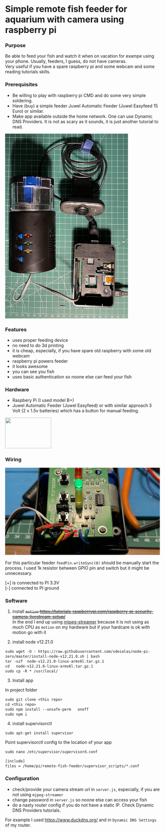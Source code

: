 # Simple remote fish feeder for aquarium with camera using raspberry pi

### Purpose
Be able to feed your fish and watch it when on vacation for exampe using your phone. Usually, feeders, I guess, do not have cameras.  
Very useful if you have a spare raspberry pi and some webcam and some reading tutorials skills.   

### Prerequisites

- Be willing to play with raspberry pi CMD and do some very simple soldering.
- Have (buy) a simple feeder Juwel Automatic Feeder (Juwel Easyfeed 15 Euro) or similar. 
- Make app available outside the home network. One can use Dynamic DNS Providers. It is not as scary as it sounds, it is just another tutorial to read.


<img src="/pic/feeder.jpg" width="400" height="600" />

### Features

- uses proper feeding device 
- no need to do 3d printing  
- it is cheap, especially, if you have spare old raspberry with some old webcam
- raspberry pi powers feeder 
- it looks awesome 
- you can see you fish
- uses basic authentication so noone else can feed your fish


### Hardware 
- Raspbery Pi (I used model B+)
- Juwel Automatic Feeder (Juwel Easyfeed) or with similar approach 3 Volt (2 x 1.5v batteries) which has a button for manual feeding.

<img src="https://images-na.ssl-images-amazon.com/images/I/61xPupca0OL._AC_SL1270_.jpg" data-canonical-src="https://images-na.ssl-images-amazon.com/images/I/61xPupca0OL._AC_SL1270_.jpg" width="150" height="100" />


### Wiring 

<img src="/pic/feeder-wiring1.jpg" />

For this particular feeder `feedPin.writeSync(0)` should be manually start the process.
I used 1k resistor between GPIO pin and switch but it might be unnecessary. 

[+] is connected to PI 3.3V   
[-] connected to PI ground   



### Software 
1. install   <s> `motion` https://tutorials-raspberrypi.com/raspberry-pi-security-camera-livestream-setup/</s>   
 In the end I end up using [mjpeg-streamer](https://github.com/jacksonliam/mjpg-streamer) because it is not using as much CPU as `motion` on my hardware
 but if your hardcare is ok with motion go with it


2. install node v12.21.0

```
sudo wget -O - https://raw.githubusercontent.com/sdesalas/node-pi-zero/master/install-node-v12.21.0.sh | bash
tar -xzf  node-v12.21.0-linux-armv6l.tar.gz.1
cd   node-v12.21.0-linux-armv6l.tar.gz.1
sudo cp -R * /usr/local/

```

3. Install app

In project folder
```
sudo git clone <this repo>
cd <this repo>
sudo npm install --unsafe-perm   onoff
sudo npm i
```

4. install supervisorctl

```
sudo apt-get install supervisor

```

Point supervisorctl config to the location of your app
```
sudo nano /etc/supervisor/supervisord.conf
```

```
[include]
files = /home/pi/remote-fish-feeder/supervisor_scripts/*.conf

```

### Configuration

- check/provide your camera stream url in `server.js`, especially, if you are not using `mjpeg-streamer`
- change password  in `server.js` so noone else can access your fish
- do a nasty router config if you do not have a static IP. Check Dynamic DNS Providers tutorials.

For example I used https://www.duckdns.org/ and in `Dynamic DNS Settings` of my router. 



 





